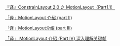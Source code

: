 [『译』ConstrainLayout 2.0 之 MotionLayout（Part1.1）](https://www.jianshu.com/p/5203cf11d943)

[「译」MotionLayout 介绍 (part II)](https://juejin.im/post/5c1c8f74f265da61682b591c)

[「译」MotionLayout介绍 (part III)](https://juejin.im/post/5c21d3615188256b9e0f1ca2)

[「译」 MotionLayout 介绍 (Part IV) 深入理解关键帧](https://juejin.im/post/5c21d451518825235a055024)